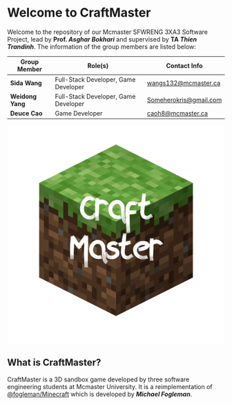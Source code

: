 # Welcome to CraftMaster
Welcome to the repository of our Mcmaster SFWRENG 3XA3 Software Project, lead by **Prof. _Asghar Bokhari_** and supervised by **TA _Thien Trandinh_**.
The information of the group members are listed below:

| Group Member        | Role(s)                              | Contact Info           |
| ------------------- |--------------------------------------| ---------------------- |
| **Sida Wang**       | Full-Stack Developer, Game Developer | wangs132@mcmaster.ca   |
| **Weidong Yang**    | Full-Stack Developer, Game Developer | Someherokris@gmail.com |
| **Deuce Cao**       | Game Developer                       | caoh8@mcmaster.ca      |

<img src="./CraftMasterGame/src/source/icon.png">

## What is CraftMaster?
CraftMaster is a 3D sandbox game developed by three software engineering students at Mcmaster University. It is a reimplementation of [@fogleman/Minecraft](https://github.com/fogleman/Minecraft) which is developed by **_Michael Fogleman_**.
